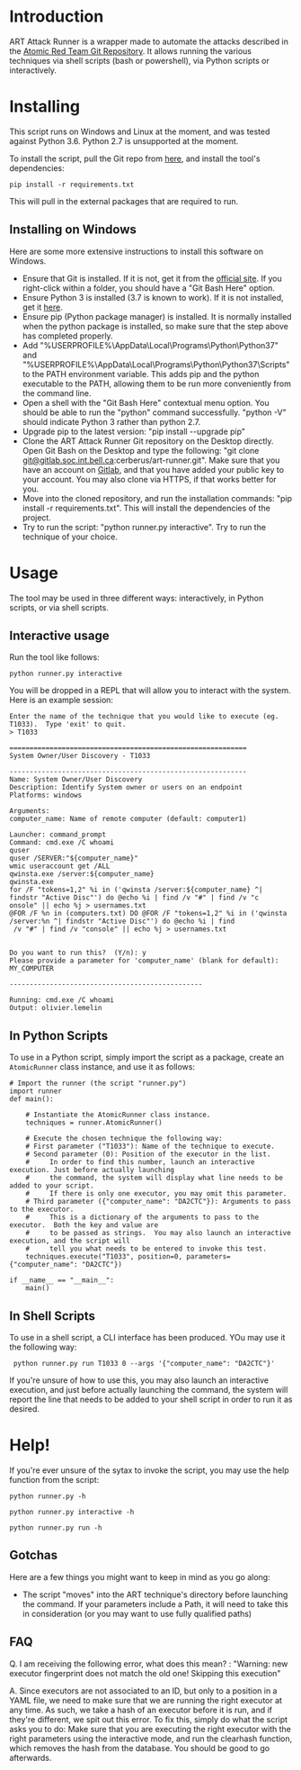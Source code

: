 Introduction
============

ART Attack Runner is a wrapper made to automate the attacks described in the [Atomic Red Team Git Repository](https://github.com/redcanaryco/atomic-red-team).  It allows running the various techniques via shell scripts (bash or powershell), via Python scripts or interactively.

Installing
==========

This script runs on Windows and Linux at the moment, and was tested against Python 3.6.  Python 2.7 is unsupported at the moment.

To install the script, pull the Git repo from [here](https://gitlab.soc.int.bell.ca/olivier.lemelin/art-runner), and install the tool's dependencies:

```
pip install -r requirements.txt
```

This will pull in the external packages that are required to run.

Installing on Windows
---------------------

Here are some more extensive instructions to install this software on Windows.


- Ensure that Git is installed.  If it is not, get it from the [official site](https://git-scm.com/downloads). If you right-click within a folder, you should have a "Git Bash Here" option.
- Ensure Python 3 is installed (3.7 is known to work).  If it is not installed, get it [here](https://www.python.org/getit/). 
- Ensure pip (Python package manager) is installed.  It is normally installed when the python package is installed, so make sure that the step above has completed properly.
- Add "%USERPROFILE%\AppData\Local\Programs\Python\Python37" and "%USERPROFILE%\AppData\Local\Programs\Python\Python37\Scripts" to the PATH environment variable.  This adds pip and the python executable to the PATH, allowing them to be run more conveniently from the command line.
- Open a shell with the "Git Bash Here" contextual menu option. You should be able to run the "python" command successfully. "python -V" should indicate Python 3 rather than python 2.7.
- Upgrade pip to the latest version: "pip install --upgrade pip"
- Clone the ART Attack Runner Git repository on the Desktop directly.  Open Git Bash on the Desktop and type the following: "git clone git@gitlab.soc.int.bell.ca:cerberus/art-runner.git".  Make sure that you have an account on [Gitlab](https://gitlab.soc.int.bell.ca/), and that you have added your public key to your account.  You may also clone via HTTPS, if that works better for you.
- Move into the cloned repository, and run the installation commands: "pip install -r requirements.txt".  This will install the dependencies of the project.
- Try to run the script: "python runner.py interactive".  Try to run the technique of your choice.


Usage
=====

The tool may be used in three different ways: interactively, in Python scripts, or via shell scripts.

Interactive usage
-----------------

Run the tool like follows:

```
python runner.py interactive
```

You will be dropped in a REPL that will allow you to interact with the system.  Here is an example session:

    Enter the name of the technique that you would like to execute (eg. T1033).  Type 'exit' to quit.
    > T1033
    
    ===========================================================
    System Owner/User Discovery - T1033
    
    -----------------------------------------------------------
    Name: System Owner/User Discovery
    Description: Identify System owner or users on an endpoint
    Platforms: windows
    
    Arguments:
    computer_name: Name of remote computer (default: computer1)
    
    Launcher: command_prompt
    Command: cmd.exe /C whoami
    quser
    quser /SERVER:"${computer_name}"
    wmic useraccount get /ALL
    qwinsta.exe /server:${computer_name}
    qwinsta.exe
    for /F "tokens=1,2" %i in ('qwinsta /server:${computer_name} ^| findstr "Active Disc"') do @echo %i | find /v "#" | find /v "c
    onsole" || echo %j > usernames.txt
    @FOR /F %n in (computers.txt) DO @FOR /F "tokens=1,2" %i in ('qwinsta /server:%n ^| findstr "Active Disc"') do @echo %i | find
     /v "#" | find /v "console" || echo %j > usernames.txt
    
    
    Do you want to run this?  (Y/n): y
    Please provide a parameter for 'computer_name' (blank for default): MY_COMPUTER
    
    ------------------------------------------------
    
    Running: cmd.exe /C whoami
    Output: olivier.lemelin


In Python Scripts
-----------------

To use in a Python script, simply import the script as a package, create an `AtomicRunner` class instance, and use it as follows:

    # Import the runner (the script "runner.py")
    import runner
    def main():
    
        # Instantiate the AtomicRunner class instance.
        techniques = runner.AtomicRunner()
    
        # Execute the chosen technique the following way:
        # First parameter ("T1033"): Name of the technique to execute.
        # Second parameter (0): Position of the executor in the list.
        #     In order to find this number, launch an interactive execution. Just before actually launching
        #     the command, the system will display what line needs to be added to your script.
        #     If there is only one executor, you may omit this parameter.
        # Third parameter ({"computer_name": "DA2CTC"}): Arguments to pass to the executor.
        #     This is a dictionary of the arguments to pass to the executor.  Both the key and value are
        #     to be passed as strings.  You may also launch an interactive execution, and the script will
        #     tell you what needs to be entered to invoke this test.
        techniques.execute("T1033", position=0, parameters={"computer_name": "DA2CTC"})
    
    if __name__ == "__main__":
        main()

In Shell Scripts
----------------

To use in a shell script, a CLI interface has been produced.  YOu may use it the following way:

```
 python runner.py run T1033 0 --args '{"computer_name": "DA2CTC"}'
```

If you're unsure of how to use this, you may also launch an interactive execution, and just before actually launching the command, the system will report the line that needs to be added to your shell script in order to run it as desired.

Help!
=====

If you're ever unsure of the sytax to invoke the script, you may use the help function from the script:

`python runner.py -h`

`python runner.py interactive -h`

`python runner.py run -h`

Gotchas
-------

Here are a few things you might want to keep in mind as you go along:

- The script "moves" into the ART technique's directory before launching the command.  If your parameters include a Path, it will need to take this in consideration (or you may want to use fully qualified paths)


FAQ
---

Q. I am receiving the following error, what does this mean? : "Warning: new executor fingerprint does not match the old one! Skipping this execution"

A. Since executors are not associated to an ID, but only to a position in a YAML file, we need to make sure that we are running the right executor at any time.  As such, we take a hash of an executor before it is run, and if they're different, we spit out this error.  To fix this, simply do what the script asks you to do: Make sure that you are executing the right executor with the right parameters using the interactive mode, and run the clearhash function, which removes the hash from the database.  You should be good to go afterwards.
